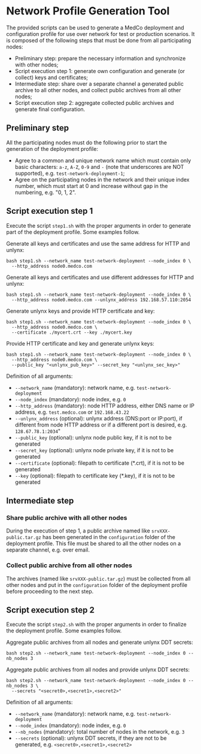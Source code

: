 # Network Profile Generation Tool

The provided scripts can be used to generate a MedCo deployment and configuration profile for use over network for test
or production scenarios. It is composed of the following steps that must be done from all participating nodes:
- Preliminary step: prepare the necessary information and synchronize with other nodes;
- Script execution step 1: generate own configuration and generate (or collect) keys and certificates;
- Intermediate step: share over a separate channel a generated public archive to all other nodes, and collect public archives from all other nodes;
- Script execution step 2: aggregate collected public archives and generate final configuration.

## Preliminary step
All the participating nodes must do the following prior to start the generation of the deployment profile:
- Agree to a common and unique network name which must contain only basic characters: `a-z`, `A-Z`, `0-9` and `-` (note that underscores are NOT supported), e.g. `test-network-deployment-1`;
- Agree on the participating nodes in the network and their unique index number, which must start at 0 and increase without gap in the numbering, e.g. "0, 1, 2".

## Script execution step 1
Execute the script `step1.sh` with the proper arguments in order to generate part of the deployment profile.
Some examples follow.

Generate all keys and certificates and use the same address for HTTP and unlynx:
```shell
bash step1.sh --network_name test-network-deployment --node_index 0 \
  --http_address node0.medco.com
```

Generate all keys and certificates and use different addresses for HTTP and unlynx:
```shell
bash step1.sh --network_name test-network-deployment --node_index 0 \
  --http_address node0.medco.com --unlynx_address 192.168.57.110:2054
```

Generate unlynx keys and provide HTTP certificate and key:
```shell
bash step1.sh --network_name test-network-deployment --node_index 0 \
  --http_address node0.medco.com \
  --certificate ./mycert.crt --key ./mycert.key
```

Provide HTTP certificate and key and generate unlynx keys:
```shell
bash step1.sh --network_name test-network-deployment --node_index 0 \
  --http_address node0.medco.com \
  --public_key "<unlynx_pub_key>" --secret_key "<unlynx_sec_key>"
```

Definition of all arguments:
- `--network_name` (mandatory): network name, e.g. `test-network-deployment`
- `--node_index` (mandatory): node index, e.g. `0`
- `--http_address` (mandatory): node HTTP address, either DNS name or IP address, e.g. `test.medco.com` or `192.168.43.22`
- `--unlynx_address` (optional): unlynx address (DNS:port or IP:port), if different from node HTTP address or if a different port is desired, e.g. `128.67.78.1:2034`"
- `--public_key` (optional): unlynx node public key, if it is not to be generated
- `--secret_key` (optional): unlynx node private key, if it is not to be generated
- `--certificate` (optional): filepath to certificate (*.crt), if it is not to be generated
- `--key` (optional): filepath to certificate key (*.key), if it is not to be generated

## Intermediate step
### Share public archive with all other nodes
During the execution of step 1, a public archive named like `srvXXX-public.tar.gz` has been generated in the
`configuration` folder of the deployment profile. This file must be shared to all the other nodes on a separate channel,
e.g. over email.

### Collect public archive from all other nodes
The archives (named like `srvXXX-public.tar.gz`) must be collected from all other nodes and put in the `configuration`
folder of the deployment profile before proceeding to the next step.

## Script execution step 2
Execute the script `step2.sh` with the proper arguments in order to finalize the deployment profile.
Some examples follow.

Aggregate public archives from all nodes and generate unlynx DDT secrets:
```shell
bash step2.sh --network_name test-network-deployment --node_index 0 --nb_nodes 3
```

Aggregate public archives from all nodes and provide unlynx DDT secrets:
```shell
bash step2.sh --network_name test-network-deployment --node_index 0 --nb_nodes 3 \
  --secrets "<secret0>,<secret1>,<secret2>"
```

Definition of all arguments:
- `--network_name` (mandatory): network name, e.g. `test-network-deployment`
- `--node_index` (mandatory): node index, e.g. `0`
- `--nb_nodes` (mandatory): total number of nodes in the network, e.g. `3`
- `--secrets` (optional): unlynx DDT secrets, if they are not to be generated, e.g. `<secret0>,<secret1>,<secret2>`
